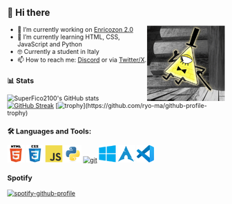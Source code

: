 ## :wave: Hi there

<img align="right" alt="SuperFico2100" width="180" src="https://github.com/SuperFico2100/SuperFico2100/blob/main/pfp.gif" />

- :telescope: I’m currently working on [Enricozon 2.0](https://github.com/Enricozon-Team/enricozon2.0) 
- :seedling: I’m currently learning HTML, CSS, JavaScript and Python
- :nerd_face: Currently a student in Italy 
- :mailbox: How to reach me: [Discord](https://discord.com/users/772229565002809354) or via [Twitter/X](https://twitter.com/SuperFico2100). 

### :bar_chart: Stats
![SuperFico2100's GitHub stats](https://github-readme-stats.vercel.app/api?username=SuperFico2100&show_icons=true&theme=dark)
[![GitHub Streak](https://streak-stats.demolab.com/?user=SuperFico2100&theme=dark)](https://git.io/streak-stats)
[![trophy](https://github-profile-trophy.vercel.app/?username=SuperFico2100&theme=onedark&row=1&rank=-?)](https://github.com/ryo-ma/github-profile-trophy)

### :hammer_and_wrench: Languages and Tools: 
<p align="left"> <a href="https://www.w3.org/html/" target="_blank" rel="noreferrer"> <img src="https://raw.githubusercontent.com/devicons/devicon/master/icons/html5/html5-original-wordmark.svg" alt="html5" width="40" height="40"/></a> <a href="https://www.w3schools.com/css/" target="_blank" rel="noreferrer"> <img src="https://raw.githubusercontent.com/devicons/devicon/master/icons/css3/css3-original-wordmark.svg" alt="css3" width="40" height="40"/></a> <a href="https://developer.mozilla.org/en-US/docs/Web/JavaScript" target="_blank rel="noreferrer"> <img src="https://raw.githubusercontent.com/devicons/devicon/master/icons/javascript/javascript-original.svg" alt="javascript" width="40" height="40"/></a> <a href="https://www.python.org" target="_blank" rel="noreferrer"> <img src="https://raw.githubusercontent.com/devicons/devicon/master/icons/python/python-original.svg" alt="python" width="40" height="40"/></a> <a href="https://git-scm.com/" target="_blank" rel="noreferrer"> <img src="https://www.vectorlogo.zone/logos/git-scm/git-scm-icon.svg" alt="git" width="40" height="40"/></a> <a href="https://www.microsoft.com/en-us/windows/" target="_blank" rel="noreferrer"> <img src="https://raw.githubusercontent.com/devicons/devicon/master/icons/windows8/windows8-original.svg" alt="archlinux" width="40" height="40"/></a> <a href="https://archlinux.org/" target="_blank" rel="noreferrer"> <img src="https://raw.githubusercontent.com/devicons/devicon/master/icons/archlinux/archlinux-original.svg" alt="archlinux" width="40" height="40"/></a> <a href="https://code.visualstudio.com/" target="_blank rel="noreferrer"> <img src="https://raw.githubusercontent.com/devicons/devicon/master/icons/vscode/vscode-original.svg" alt="vscode" width="40" height="40"/></a> </p>

### Spotify

[![spotify-github-profile](https://spotify-github-profile.kittinanx.com/api/view?uid=edot2007&cover_image=true&theme=novatorem&show_offline=true&background_color=121212&interchange=false&bar_color=53b14f&bar_color_cover=false)](https://github.com/kittinan/spotify-github-profile)

